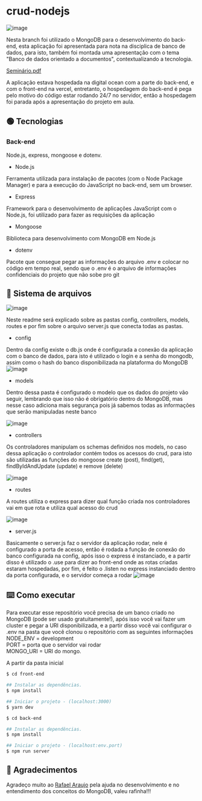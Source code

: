 # crud-nodejs

![image](https://user-images.githubusercontent.com/86172649/207129006-9e2b5f76-854c-4acd-b2fe-2631c40b3cd5.png)


Nesta branch foi utilizado o MongoDB para o desenvolvimento do back-end, esta aplicação foi apresentada para nota na disciplica de banco de dados, para isto, também foi montada uma apresentação com o tema "Banco de dados orientado a documentos", contextualizando a tecnologia.

[Seminário.pdf](https://github.com/lucastoll/crud-nodejs/files/10211168/OrientadoADocumentos.pdf)

A aplicação estava hospedada na digital ocean com a parte do back-end, e com o front-end na vercel, entretanto, o hospedagem do back-end é pega pelo motivo do código estar rodando 24/7 no servidor, então a hospedagem foi parada após a apresentação do projeto em aula. 

## 🟢 Tecnologias
  
### Back-end

Node.js, express, mongoose e dotenv.

<ul>
  <li>Node.js</li>
</ul>

Ferramenta utilizada para instalação de pacotes (com o Node Package Manager) e para a execução do JavaScript no back-end, sem um browser.

<ul>
  <li>Express</li>
</ul>

Framework para o desenvolvimento de aplicações JavaScript com o Node.js, foi utilizado para fazer as requisições da aplicação 

<ul>
  <li>Mongoose</li>
</ul>

Biblioteca para desenvolvimento com MongoDB em Node.js

<ul>
  <li>dotenv</li>
</ul>

Pacote que consegue pegar as informações do arquivo .env e colocar no código em tempo real, sendo que o .env é o arquivo de informações confidenciais do projeto que não sobe pro git

## 📁 Sistema de arquivos

![image](https://user-images.githubusercontent.com/86172649/207131697-33301c40-e1c8-4d5f-89e4-9f75dc92fd26.png)

Neste readme será explicado sobre as pastas config, controllers, models, routes e por fim sobre o arquivo server.js que conecta todas as pastas.

<ul>
  <li>config</li>
</ul>

Dentro da config existe o db.js onde é configurada a conexão da aplicação com o banco de dados, para isto é utilizado o login e a senha do mongodb, assim como o hash do banco disponibilizada na plataforma do MongoDB
![image](https://user-images.githubusercontent.com/86172649/207132359-46357db0-79ce-4290-8970-4cefbad02f1a.png)

<ul>
  <li>models</li>
</ul>

Dentro dessa pasta é configurado o modelo que os dados do projeto vão seguir, lembrando que isso não é obrigatório dentro do MongoDB, mas nesse caso adiciona mais segurança pois já sabemos todas as informações que serão manipuladas neste banco

![image](https://user-images.githubusercontent.com/86172649/207132685-93d71705-e1c7-4ef4-be7e-f09484783b6a.png)

<ul>
  <li>controllers</li>
</ul>

Os controladores manipulam os schemas definidos nos models, no caso dessa aplicação o controlador contém todos os acessos do crud, para isto são utilizadas as funções do mongoose create (post), find(get), findByIdAndUpdate (update) e remove (delete)

![image](https://user-images.githubusercontent.com/86172649/207133451-75055096-113b-4d16-b1ff-4c07b74ba762.png)

<ul>
  <li>routes</li>
</ul>

A routes utiliza o express para dizer qual função criada nos controladores vai em que rota e utiliza qual acesso do crud 

![image](https://user-images.githubusercontent.com/86172649/207133680-a8cb7801-5127-432e-ad5c-ba3592be3016.png)

<ul>
  <li>server.js</li>
</ul>

Basicamente o server.js faz o servidor da aplicação rodar, nele é configurado a porta de acesso, então é rodada a função de conexão do banco configurada na config, após isso o express é instanciado, e a partir disso é utilizado o .use para dizer ao front-end onde as rotas criadas estaram hospedadas, por fim, é feito o .listen no express instanciado dentro da porta configurada, e o servidor começa a rodar
![image](https://user-images.githubusercontent.com/86172649/207134276-f830fcb6-2c99-4f1a-9424-a01a3205d8e3.png)

## ⌨️ Como executar

Para executar esse repositório você precisa de um banco criado no MongoDB (pode ser usado gratuitamente!), após isso você vai fazer um cluster e pegar a URI disponibilizada, e a partir disso você vai configurar o .env na pasta que você clonou o repositório com as seguintes informações
<br>
NODE_ENV = development
<br>
PORT = porta que o servidor vai rodar
<br>
MONGO_URI = URI do mongo.

A partir da pasta inicial

```bash
$ cd front-end

## Instalar as dependências.
$ npm install

## Iniciar o projeto - (localhost:3000)
$ yarn dev 
```

```bash
$ cd back-end

## Instalar as dependências.
$ npm install

## Iniciar o projeto - (localhost:env.port)
$ npm run server
```

## 🎉 Agradecimentos

Agradeço muito ao <a href="https://github.com/Rafael-Araujo-dev" target="_blank">Rafael Araujo</a> pela ajuda no desenvolvimento e no entendimento dos conceitos do MongoDB, valeu rafinha!!!
